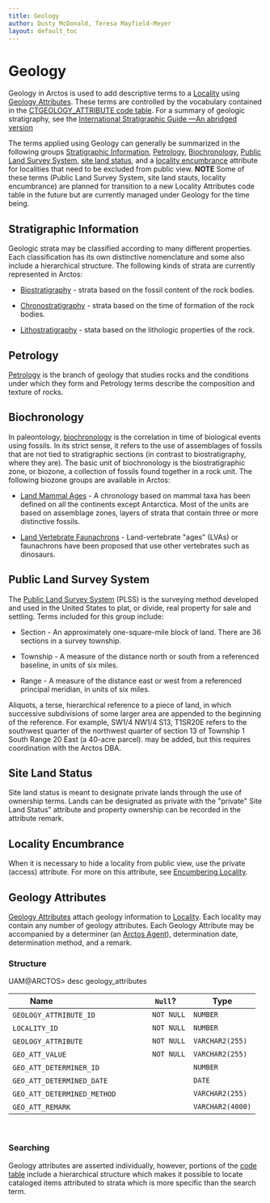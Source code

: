 ```yaml
---
title: Geology
author: Dusty McDonald, Teresa Mayfield-Meyer
layout: default_toc
---
```


# Geology

Geology in Arctos is used to add descriptive terms to a [Locality](http://handbook.arctosdb.org/documentation/locality.html) using [Geology Attributes](#geology-attributes). These terms are controlled by the vocabulary contained in the [CTGEOLOGY_ATTRIBUTE code table](http://arctos.database.museum/info/ctDocumentation.cfm?table=CTGEOLOGY_ATTRIBUTE). For a summary of geologic stratigraphy, see the <a href="https://www.idigbio.org/wiki/images/7/7f/255-271_Murphy_.pdf">International Stratigraphic Guide —An abridged version</a>

The terms applied using Geology can generally be summarized in the following groups [Stratigraphic Information](#stratigraphi-information), [Petrology](#petrology), [Biochronology](#biochronology), [Public Land Survey System](#public-land-survey-system), [site land status](#site-land-status), and a [locality encumbrance](#locality-encumbrance) attribute for localities that need to be excluded from public view.  **NOTE** Some of these terms (Public Land Survey System, site land stauts, locality encumbrance) are planned for transition to a new Locality Attributes code table in the future but are currently managed under Geology for the time being.

## Stratigraphic Information

Geologic strata may be classified according to many different properties. Each classification has its own distinctive nomenclature and some also include a hierarchical structure. The following kinds of strata are currently represented in Arctos: 

 - <a href="https://en.wikipedia.org/wiki/Biostratigraphy">Biostratigraphy</a> - strata based on the fossil content of the rock bodies. 

 - <a href="https://en.wikipedia.org/wiki/Chronostratigraphy">Chronostratigraphy</a> - strata based on the time of formation of the rock bodies. 

 - <a href="https://en.wikipedia.org/wiki/Lithostratigraphy">Lithostratigraphy</a> - stata based on the lithologic properties of the rock. 

## Petrology

<a href="https://en.wikipedia.org/wiki/Petrology">Petrology</a> is the branch of geology that studies rocks and the conditions under which they form and Petrology terms describe the composition and texture of rocks. 

## Biochronology

In paleontology, <a href="https://en.wikipedia.org/wiki/Biochronology">biochronology</a> is the correlation in time of biological events using fossils. In its strict sense, it refers to the use of assemblages of fossils that are not tied to stratigraphic sections (in contrast to biostratigraphy, where they are). The basic unit of biochronology is the biostratigraphic zone, or biozone, a collection of fossils found together in a rock unit. The following biozone groups are available in Arctos:

 - <a href="https://en.wikipedia.org/wiki/Biochronology#Land_mammal_ages">Land Mammal Ages</a> - A chronology based on mammal taxa has been defined on all the continents except Antarctica. Most of the units are based on assemblage zones, layers of strata that contain three or more distinctive fossils.
 
 - <a href="https://en.wikipedia.org/wiki/Biochronology#Land-vertebrate_ages">Land Vertebrate Faunachrons</a> - Land-vertebrate "ages" (LVAs) or faunachrons have been proposed that use other vertebrates such as dinosaurs. 

## Public Land Survey System

The <a href="https://en.wikipedia.org/wiki/Public_Land_Survey_System">Public Land Survey System</a> (PLSS) is the surveying method developed and used in the United States to plat, or divide, real property for sale and settling. Terms included for this group include:

 - Section - An approximately one-square-mile block of land. There are 36 sections in a survey township. 
 
 - Township - A measure of the distance north or south from a referenced baseline, in units of six miles. 
 
 - Range - A measure of the distance east or west from a referenced principal meridian, in units of six miles. 
 
Aliquots, a terse, hierarchical reference to a piece of land, in which successive subdivisions of some larger area are appended to the beginning of the reference. For example, SW1/4 NW1/4 S13, T1SR20E refers to the southwest quarter of the northwest quarter of section 13 of Township 1 South Range 20 East (a 40-acre parcel). may be added, but this requires coordination with the Arctos DBA. 

## Site Land Status

Site land status is meant to designate private lands through the use of ownership terms. Lands can be designated as private with the "private" Site Land Status" attribute and property ownership can be recorded in the attribute remark. 

## Locality Encumbrance

When it is necessary to hide a locality from public view, use the private (access) attribute. For more on this attribute, see [Encumbering Locality](http://handbook.arctosdb.org/how_to/How-to-Encumber-Locality.html#encumbering-locality).

## Geology Attributes

[Geology Attributes](http://arctos.database.museum/info/ctDocumentation.cfm?table=CTGEOLOGY_ATTRIBUTE) attach geology information to [Locality](http://handbook.arctosdb.org/documentation/locality.html). Each locality may contain any number of geology attributes. Each Geology Attribute may be accompanied by a determiner (an [Arctos Agent](http://handbook.arctosdb.org/documentation/agent.html)), determination date, determination method, and a remark.

### Structure

UAM@ARCTOS&gt; desc geology_attributes

|Name                                  |`Null`?    |Type|
|--------------------------------------|-----------|----|
|`GEOLOGY_ATTRIBUTE_ID`                  |`NOT NULL`   |`NUMBER`|
|`LOCALITY_ID`                           |`NOT NULL`   |`NUMBER`|
|`GEOLOGY_ATTRIBUTE`                     |`NOT NULL`   |`VARCHAR2(255)`|
|`GEO_ATT_VALUE`                         |`NOT NULL`   |`VARCHAR2(255)`|
|`GEO_ATT_DETERMINER_ID`                 |           |`NUMBER`|
|`GEO_ATT_DETERMINED_DATE`               |           |`DATE`|
|`GEO_ATT_DETERMINED_METHOD`             |           |`VARCHAR2(255)`|
|`GEO_ATT_REMARK`                        |           |`VARCHAR2(4000)`|

 

### Searching

Geology attributes are asserted individually, however, portions of the [code table](http://arctos.database.museum/info/ctDocumentation.cfm?table=CTGEOLOGY_ATTRIBUTE) include a hierarchical structure which makes it possible to locate cataloged items attributed to strata which is more specific than the search term.

